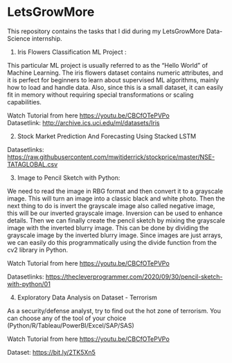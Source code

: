 # LetsGrowMore
This repository contains the tasks that I did during my LetsGrowMore Data-Science internship.

1) Iris Flowers Classification ML Project :

This particular ML project is usually referred to as the “Hello World” of Machine Learning. The iris flowers dataset contains numeric attributes, and it is perfect for beginners to learn about supervised ML algorithms, mainly how to load and handle data. Also, since this is a small dataset, it can easily fit in memory without requiring special transformations or scaling capabilities.

Watch Tutorial from here https://youtu.be/CBCfOTePVPo  
Datasetlink: http://archive.ics.uci.edu/ml/datasets/Iris 

2) Stock Market Prediction And Forecasting Using Stacked LSTM

Datasetlinks: https://raw.githubusercontent.com/mwitiderrick/stockprice/master/NSE-TATAGLOBAL.csv

3) Image to Pencil Sketch with Python:

We need to read the image in RBG format and then convert it to a grayscale image. This will turn an image into a classic black and white photo. Then the next thing to do is invert the grayscale image also called negative image, this will be our inverted grayscale image. Inversion can be used to enhance details. Then we can finally create the pencil sketch by mixing the grayscale image with the inverted blurry image. This can be done by dividing the grayscale image by the inverted blurry image. Since images are just arrays, we can easily do this programmatically using the divide function from the cv2 library in Python. 

Watch Tutorial from here https://youtu.be/CBCfOTePVPo 

Datasetlinks: https://thecleverprogrammer.com/2020/09/30/pencil-sketch-with-python/01

4) Exploratory Data Analysis on Dataset - Terrorism 

As a security/defense analyst, try to find out the hot zone of terrorism.
You can choose any of the tool of your choice  
(Python/R/Tableau/PowerBI/Excel/SAP/SAS) 

Watch Tutorial from here https://youtu.be/CBCfOTePVPo

Dataset: https://bit.ly/2TK5Xn5
